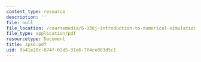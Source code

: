 ```yaml
---
content_type: resource
description: ''
file: null
file_location: /coursemedia/6-336j-introduction-to-numerical-simulation-sma-5211-fall-2003/9b41e28c074f02d531e67f4ce083d5c1_sps6.pdf
file_type: application/pdf
resourcetype: Document
title: sps6.pdf
uid: 9b41e28c-074f-02d5-31e6-7f4ce083d5c1
---
```

